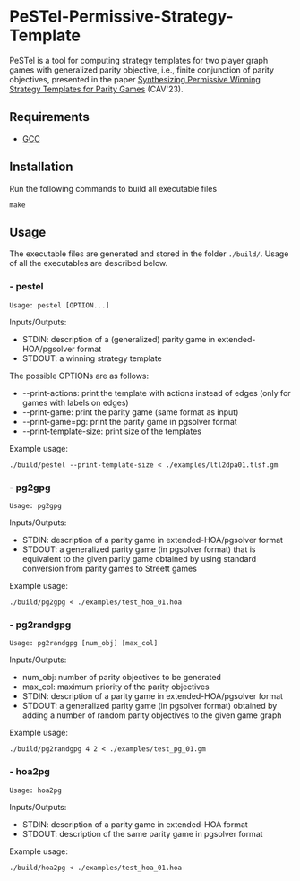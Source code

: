 # PeSTel-**Pe**rmissive-**S**trategy-**Te**mp**l**ate

PeSTel is a tool for computing strategy templates for two player graph games with generalized parity objective, i.e., finite conjunction of parity objectives, presented in the paper [Synthesizing Permissive Winning Strategy Templates for Parity Games](https://arxiv.org/abs/2305.14026) (CAV'23).

## Requirements

- <a href='https://gcc.gnu.org/install/'>GCC</a>

## Installation

Run the following commands to build all executable files

```
make
```

## Usage
The executable files are generated and stored in the folder `./build/`. Usage of all the executables are described below.

### - pestel
```
Usage: pestel [OPTION...]
```

Inputs/Outputs:
- STDIN: description of a (generalized) parity game in extended-HOA/pgsolver format
- STDOUT: a winning strategy template 

The possible OPTIONs are as follows:
- --print-actions: print the template with actions instead of edges (only for games with labels on edges)
- --print-game: print the parity game (same format as input)
- --print-game=pg: print the parity game in pgsolver format
- --print-template-size: print size of the templates

Example usage:
```
./build/pestel --print-template-size < ./examples/ltl2dpa01.tlsf.gm
```

### - pg2gpg
```
Usage: pg2gpg 
```

Inputs/Outputs:
- STDIN: description of a parity game in extended-HOA/pgsolver format
- STDOUT: a generalized parity game (in pgsolver format) that is equivalent to the given parity game obtained by using standard conversion from parity games to Streett games

Example usage:
```
./build/pg2gpg < ./examples/test_hoa_01.hoa
```

### - pg2randgpg
```
Usage: pg2randgpg [num_obj] [max_col]
```

Inputs/Outputs:
- num_obj: number of parity objectives to be generated
- max_col: maximum priority of the parity objectives
- STDIN: description of a parity game in extended-HOA/pgsolver format
- STDOUT: a generalized parity game (in pgsolver format) obtained by adding a number of random parity objectives to the given game graph

Example usage:
```
./build/pg2randgpg 4 2 < ./examples/test_pg_01.gm
```

### - hoa2pg
```
Usage: hoa2pg 
```

Inputs/Outputs:
- STDIN: description of a parity game in extended-HOA format
- STDOUT: description of the same parity game in pgsolver format

Example usage:
```
./build/hoa2pg < ./examples/test_hoa_01.hoa
```

